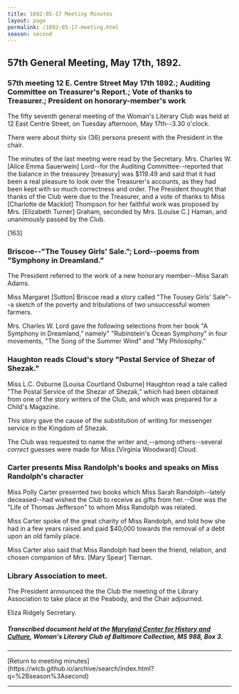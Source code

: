 ```yaml
---
title: 1892-05-17 Meeting Minutes
layout: page
permalink: /1892-05-17-meeting.html
season: second
---
```


<style>
    #maincontent{
        font-size:1.4em;
    }
</style>
## 57th General Meeting, May 17th, 1892.

### 57th meeting 12 E. Centre Street May 17th 1892.; Auditing Committee on Treasurer's Report.; Vote of thanks to Treasurer.; President on honorary-member's work

The fifty seventh general meeting of the Woman's Literary Club was held at 12 East Centre Street, on Tuesday afternoon, May 17th--3.30 o'clock.

There were about thirty six (36) persons present with the President in the chair.

The minutes of the last meeting were read by the Secretary. Mrs. Charles W. [Alice Emma Sauerwein] Lord--for the Auditing Committee--reported that the balance in the treasurey [treasury] was $119.49 and said that it had been a real pleasure to look over the Treasurer's accounts, as they had been kept with so much correctness and order. The President thought that thanks of the Club were due to the Treasurer, and a vote of thanks to Miss [Charlotte de Macklot] Thompson for her faithful work was proposed by Mrs. [Elizabeth Turner] Graham, seconded by Mrs. [Louise C.] Haman, and unanimously passed by the Club.

[163]

### Briscoe--"The Tousey Girls' Sale.”; Lord--poems from "Symphony in Dreamland.”

The President referred to the work of a new honorary member--Miss Sarah Adams.

Miss Margaret [Sutton] Briscoe read a story called "The Tousey Girls' Sale"--a sketch of the poverty and tribulations of two unsuccessful women farmers.

Mrs. Charles W. Lord gave the following selections from her book "A Symphony in Dreamland,” namely" "Rubinstein's Ocean Symphony" in four movements, "The Song of the Summer Wind" and "My Philosophy.”

### Haughton reads Cloud's story "Postal Service of Shezar of Shezak."

Miss L.C. Osburne [Louisa Courtland Osburne] Haughton read a tale called "The Postal Service of the Shezar of Shezak,” which had been obtained from one of the story writers of the Club, and which was prepared for a Child's Magazine.

This story gave the cause of the substitution of writing for messenger service in the Kingdom of Shezak.

The Club was requested to name the writer and,--among others--several  _correct_  guesses were made for Miss [Virginia Woodward] Cloud.

### Carter presents Miss Randolph's books and speaks on Miss Randolph's character

Miss Polly Carter presented two books which Miss Sarah Randolph--lately deceased--had wished the Club to receive as gifts from her.--One was the "Life of Thomas Jefferson" to whom Miss Randolph was related.

Miss Carter spoke of the great charity of Miss Randolph, and told how she had in a few years raised and paid $40,000 towards the removal of a debt upon an old family place.

Miss Carter also said that Miss Randolph had been the friend, relation, and chosen companion of Mrs. [Mary Spear] Tiernan.

### Library Association to meet.

The President announced the the Club the meeting of the Library Association to take place at the Peabody, and the Chair adjourned.

Eliza Ridgely
Secretary.

##### Transcribed document held at the [Maryland Center for History and Culture](http://mdhs.org/), Woman's Literary Club of Baltimore Collection, MS 988, Box 3. 

<hr>
[Return to meeting minutes](https://wlcb.github.io/archive/search/index.html?q=%2Bseason%3Asecond)
<hr>